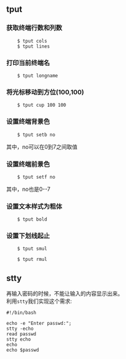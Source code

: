 ## tput

### 获取终端行数和列数  

		$ tput cols
		$ tput lines
### 打印当前终端名  

		$ tput longname
### 将光标移动到方位(100,100)  

		$ tput cup 100 100  

### 设置终端背景色  

		$ tput setb no
其中，no可以在0到7之间取值  

### 设置终端前景色  

		$ tput setf no  
其中，no也是0--7 

### 设置文本样式为粗体  

		$ tput bold
### 设置下划线起止  

		$ tput smul

		$ tput rmul

## stty
再输入密码的时候，不能让输入的内容显示出来。  
利用`stty`我们实现这个需求:  


	#!/bin/bash 

	echo -e "Enter passwd:";
	stty -echo  
	read passwd
	stty echo 
	echo
	echo $passwd
